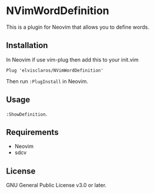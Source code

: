 # NVimWordDefinition
This is a plugin for Neovim that allows you to define words.

## Installation
In Neovim if use vim-plug then add this to your init.vim
```vim
Plug 'elvisclaros/NVimWordDefinition'
```
Then run `:PlugInstall` in Neovim.

## Usage

`:ShowDefinition`.

## Requirements
- Neovim
- sdcv

## License
GNU General Public License v3.0 or later.
